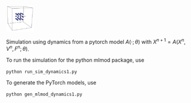 <p align="left">
<img src="doc_img/dynamics1.png" width="15%"> 
</p>

Simulation using dynamics from a pytorch model $A(\cdot;\theta)$ with $X^{n+1} = A(X^n,V^n,F^n;\theta)$.

To run the simulation for the python mlmod package, use 

```python run_sim_dynamics1.py```

To generate the PyTorch models, use 

```python gen_mlmod_dynamics1.py```

